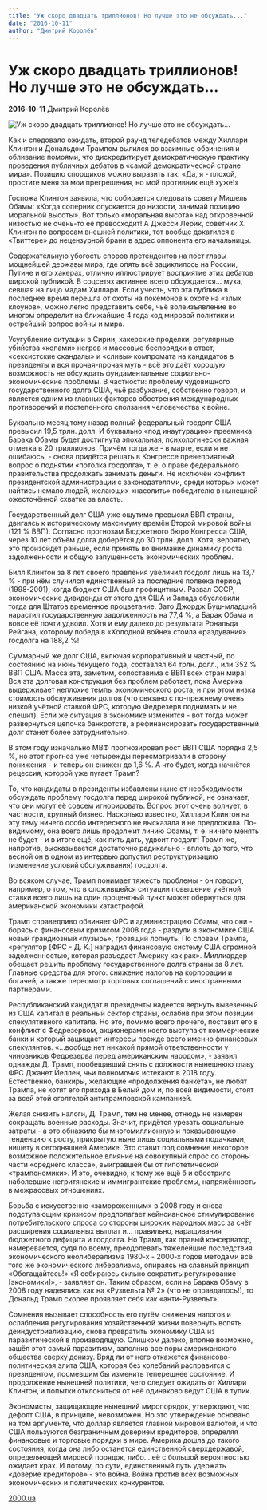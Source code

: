 ```yaml
---
title: "Уж скоро двадцать триллионов! Но лучше это не обсуждать..."
date: "2016-10-11"
author: "Дмитрий Королёв"
---
```


# Уж скоро двадцать триллионов! Но лучше это не обсуждать...

**2016-10-11** Дмитрий Королёв

![Уж скоро двадцать триллионов! Но лучше это не обсуждать...](https://mato48.files.wordpress.com/2013/12/dollar-defense.jpg)

Как и следовало ожидать, второй раунд теледебатов между Хиллари Клинтон и Дональдом Трампом вылился во взаимные обвинения и обливание помоями, что дискредитирует демократическую практику проведения публичных дебатов в «самой демократической стране мира». Позицию спорщиков можно выразить так: «Да, я - плохой, простите меня за мои прегрешения, но мой противник ещё хуже!»

Госпожа Клинтон заявила, что собирается следовать совету Мишель Обамы: «Когда соперник опускается до низости, занимай позицию моральной высоты». Вот только «моральная высота» над откровенной низостью не очень-то её превосходит! А Джесси Лерик, советник Х. Клинтон по вопросам внешней политики, тот вообще докатился в «Твиттере» до нецензурной брани в адрес оппонента его начальницы.

Содержательную убогость споров претендентов на пост главы мощнейшей державы мира, где опять всё зациклилось на России, Путине и его хакерах, отлично иллюстрирует восприятие этих дебатов широкой публикой. В соцсетях активнее всего обсуждается... муха, севшая на лицо мадам Хиллари. Если учесть, что эта публика в последнее время перешла от охоты на покемонов к охоте на «злых клоунов», можно легко представить себе, чьё волеизъявление во многом определит на ближайшие 4 года ход мировой политики и острейший вопрос войны и мира.

Усугубление ситуации в Сирии, хакерские проделки, регулярные убийства «копами» негров и массовые беспорядки в ответ, «сексистские скандалы» и «сливы» компромата на кандидатов в президенты и вся прочая-прочая муть - всё это даёт хорошую возможность не обсуждать фундаментальные социально-экономические проблемы. В частности: проблему чудовищного государственного долга США, чьё разбухание, собственно говоря, и является одним из главных факторов обострения международных противоречий и постепенного сползания человечества к войне.

Буквально месяц тому назад полный федеральный госдолг США превысил 19,5 трлн. долл. И буквально «под инаугурацию» преемника Барака Обамы будет достигнута эпохальная, психологически важная отметка в 20 триллионов. Причём тогда же - в марте, если я не ошибаюсь, - снова придётся решать в Конгрессе пренеприятный вопрос о поднятии «потолка госдолга», т. е. о праве федерального правительства продолжать занимать деньги. Не исключён конфликт президентской администрации с законодателями, среди которых может найтись немало людей, желающих «насолить» победителю в нынешней ожесточённой схватке за власть.

Государственный долг США уже ощутимо превысил ВВП страны, двигаясь к историческому максимуму времён Второй мировой войны (121 % ВВП). Согласно прогнозам Бюджетного бюро Конгресса США, через 10 лет объём долга доберётся до 30 трлн. долл. Хотя, вероятно, это произойдёт раньше, если принять во внимание динамику роста задолженности и общую запущенность экономических проблем.

Билл Клинтон за 8 лет своего правления увеличил госдолг лишь на 13,7 % - при нём случился единственный за последние полвека период (1998-2001), когда бюджет США был профицитным. Развал СССР, экономические дивиденды от этого для США и Запада обусловили тогда для Штатов временное процветание. Зато Джордж Буш-младший нарастил государственную задолженность на 77,4 %, а Барак Обама и вовсе её почти удвоил. Хотя и ему далеко до результата Рональда Рейгана, которому победа в «Холодной войне» стоила «раздувания» госдолга на 188,2 %!

Суммарный же долг США, включая корпоративный и частный, по состоянию на июнь текущего года, составлял 64 трлн. долл., или 352 % ВВП США. Масса эта, заметим, сопоставима с ВВП всех стран мира! Вся эта долговая конструкция без проблем работает, пока Америка выдерживает неплохие темпы экономического роста, и при этом низка стоимость обслуживания долгов (что связано с по-прежнему очень низкой учётной ставкой ФРС, которую Федрезерв поднимать и не спешит). Если же ситуация в экономике изменится - вот тогда может развернуться цепочка банкротств, а рефинансировать государственный долг станет более затруднительно.

В этом году изначально МВФ прогнозировал рост ВВП США порядка 2,5 %, но этот прогноз уже четырежды пересматривали в сторону понижения - и теперь он снижен до 1,6 %. А что будет, когда начнётся рецессия, которой уже пугает Трамп?

То, что кандидаты в президенты избавлены ныне от необходимости обсуждать проблему госдолга перед широкой публикой, не означает, что они могут её совсем игнорировать. Вопрос этот очень волнует, в частности, крупный бизнес. Насколько известно, Хиллари Клинтон на эту тему ничего особо интересного не высказала и не предложила. По-видимому, она всего лишь продолжит линию Обамы, т. е. ничего менять не будет - и в итоге ещё, как пить дать, удвоит госдолг! Трамп же, напротив, высказывается достаточно радикально - вплоть до того, что весной он в одном из интервью допустил реструктуризацию (изменение условий обслуживания) госдолга.

Во всяком случае, Трамп понимает тяжесть проблемы - он говорит, например, о том, что в сложившейся ситуации повышение учётной ставки всего лишь на один процентный пункт может обернуться для американской экономики катастрофой.

Трамп справедливо обвиняет ФРС и администрацию Обамы, что они - борясь с финансовым кризисом 2008 года - раздули в экономике США новый грандиозный «пузырь», грозящий лопнуть. По словам Трампа, «регулятор [ФРС - Д. К.] наградил финансовую систему США огромной задолженностью, которая разъедает Америку как рак». Миллиардер обещает решить проблему государственного долга страны за 8 лет. Главные средства для этого: снижение налогов на корпорации и богачей, а также пересмотр торговых соглашений с иностранными партнёрами.

Республиканский кандидат в президенты надеется вернуть вывезенный из США капитал в реальный сектор страны, ослабив при этом позиции спекулятивного капитала. Но это, помимо всего прочего, поставит его в конфликт с Федрезервом, акционерами коего выступают коммерческие банки и который защищает интересы прежде всего именно финансовых спекулянтов. «...вообще нет никакой прямой ответственности у чиновников Федрезерва перед американским народом», - заявил однажды Д. Трамп, пообещавший снять с должности нынешнюю главу ФРС Джанет Йеллен, чьи полномочия истекают в 2018 году. Естественно, банкиры, желающие «продолжения банкета», не любят Трампа, не хотят его прихода в Белый дом и, по всей видимости, стоят за всей этой оголтелой антитрамповской кампанией.

Желая снизить налоги, Д. Трамп, тем не менее, отнюдь не намерен сокращать военные расходы. Значит, придётся урезать социальные затраты - а это обнажило бы многомиллионную и показывающую тенденцию к росту, прикрытую ныне лишь социальными подачками, нищету в сегодняшней Америке. Это ставит под сомнение некоторое возможное положительное влияние на совокупный спрос со стороны части «среднего класса», выигравшей бы от гипотетической «трампономики». И это, очевидно, к тому же ещё б и обострило наболевшие негритянские и иммигрантские проблемы, напряжённость в межрасовых отношениях.

Борьба с искусственно «замороженным» в 2008 году и снова подступающим кризисом предполагает кейнсианское стимулирование потребительского спроса со стороны широких народных масс за счёт расширения социальных выплат и... правильно, наращивания бюджетного дефицита и госдолга. Но Трамп, как правый консерватор, намеревается, судя по всему, преодолевать тяжелейшие последствия экономического неолиберализма 1980-х - 2000-х годов методами всё того же экономического либерализма, опираясь на славный принцип «Обогащайтесь!» «Я собираюсь сильно сократить регулирование [экономики]», - заявляет он. Таким образом, если на Барака Обаму в 2008 году надеялись как на «Рузвельта № 2» (что не оправдалось!), то Дональд Трамп скорее проявляет себя как «анти-Рузвельт».

Сомнения вызывает способность его путём снижения налогов и ослабления регулирования хозяйственной жизни повернуть вспять деиндустриализацию, снова превратить экономику США из паразитической в производящую. Слишком далеко, вполне возможно, зашёл этот самый паразитизм, заполнив все поры американского общества сверху донизу. Вряд ли от него откажется финансово-политическая элита США, которая без колебаний расправится с президентом, посмевшим бы изменить теперешнее состояние. И продолжение нынешней политики, чего следует ожидать от Хиллари Клинтон, и попытки отклониться от неё одинаково ведут США в тупик.

Экономисты, защищающие нынешний миропорядок, утверждают, что дефолт США, в принципе, невозможен. Но это утверждение основано на том аргументе, что доллар является главной мировой валютой, и что США пользуются безграничным доверием кредиторов, определяя финансовые и торговые порядки в мире. Америка дошла до такого состояния, когда она либо останется единственной сверхдержавой, определяющей мировой порядок, либо... её с большой вероятностью ожидает крах. И потому, по сути, единственный путь удержать «доверие кредиторов» - это война. Война против всех возможных экономических и политических конкурентов.

[2000.ua](http://www.2000.ua/specproekty_ru/bitva-za-belyi-dom/uzh-skoro-dvadcat-trillionov-no-luchshe-eto-ne-obsuzhdat.htm)